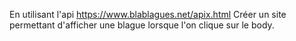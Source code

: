 En utilisant l'api https://www.blablagues.net/apix.html 
Créer un site permettant d'afficher une blague lorsque l'on clique sur le body.
